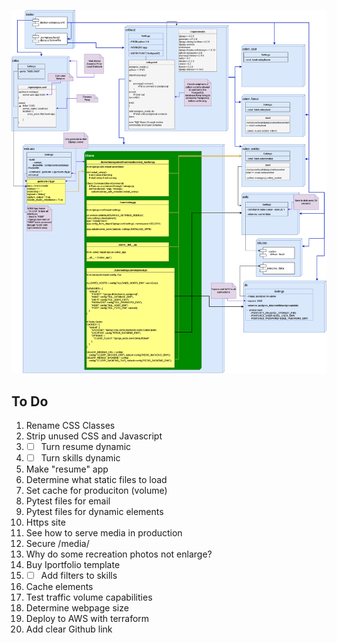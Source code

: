 ![alt text](https://github.com/mjacquot1/personal_website/blob/master/personal_website_stack.drawio.png?raw=true)

## To Do

1. Rename CSS Classes
2. Strip unused CSS and Javascript
3. - [ ] Turn resume dynamic
4. - [ ] Turn skills dynamic
5. Make "resume" app
6. Determine what static files to load
7. Set cache for produciton (volume)
8. Pytest files for email
9. Pytest files for dynamic elements
10. Https site
11. See how to serve media in production
12. Secure /media/
13. Why do some recreation photos not enlarge?
14. Buy Iportfolio template
15. - [ ] Add filters to skills
16. Cache elements
17. Test traffic volume capabilities
18. Determine webpage size
19. Deploy to AWS with terraform
20. Add clear Github link

<!-- 

# [Django Soft Design](https://appseed.us/product/soft-ui-design/django/)

Open-source **Django** project crafted on top of **[Soft Design](https://appseed.us/product/soft-ui-design/django/)**, an open-source `Bootstrap 5` design from [Creative-Tim](https://www.creative-tim.com/?AFFILIATE=128200).
The product is designed to deliver the best possible user experience with highly customizable feature-rich pages. 

- 👉 [Django Soft Design](https://appseed.us/product/soft-ui-design/django/) - `Product page`
- 👉 [Django Soft Design](https://django-soft-ui-free.appseed-srv1.com/) - `LIVE Demo`
- 🛒 **[Django Soft Design PRO](https://appseed.us/product/soft-ui-design-pro/django/)** - `Premium Version`

<br />

> Features: 

- ✅ `Up-to-date Dependencies`
- ✅ Theme: [Django Theme Soft Design](https://github.com/app-generator/django-theme-soft-design), **designed by [Creative-Tim](https://www.creative-tim.com/product/soft-ui-design-system?AFFILIATE=128200)**
- ✅ **Authentication**: `Django.contrib.AUTH`, Registration
- 🚀 `Deployment` 
  - `CI/CD` flow via `Render`

<br />

![Soft UI Design - Full-Stack Starter generated by AppSeed.](https://user-images.githubusercontent.com/51070104/168812602-e35bad42-823f-4d3e-9d13-87a6c06c5a63.png)

<br />

## Manual Build 

> 👉 Download the code  

```bash
$ git clone https://github.com/app-generator/django-soft-ui-design.git
$ cd django-soft-ui-design
```

<br />

> 👉 Install modules via `VENV`  

```bash
$ virtualenv env
$ source env/bin/activate
$ pip install -r requirements.txt
```

<br />

> 👉 Set Up Database

```bash
$ python manage.py makemigrations
$ python manage.py migrate
```

<br />

> 👉 Create the Superuser

```bash
$ python manage.py createsuperuser
```

<br />

> 👉 Start the app

```bash
$ python manage.py runserver
```

At this point, the app runs at `http://127.0.0.1:8000/`. 

<br />

## Codebase structure

The project is coded using a simple and intuitive structure presented below:

```bash
< PROJECT ROOT >
   |
   |-- core/                            
   |    |-- settings.py                  # Project Configuration  
   |    |-- urls.py                      # Project Routing
   |
   |-- home/
   |    |-- views.py                     # APP Views 
   |    |-- urls.py                      # APP Routing
   |    |-- models.py                    # APP Models 
   |    |-- tests.py                     # Tests  
   |    |-- templates/                   # Theme Customisation 
   |         |-- pages                   # 
   |              |-- custom-index.html  # Custom Footer      
   |     
   |-- requirements.txt                  # Project Dependencies
   |
   |-- env.sample                        # ENV Configuration (default values)
   |-- manage.py                         # Start the app - Django default start script
   |
   |-- ************************************************************************
```

<br />

## How to Customize 

When a template file is loaded, `Django` scans all template directories starting from the ones defined by the user, and returns the first match or an error in case the template is not found. 
The theme used to style this starter provides the following files: 

```bash
# This exists in ENV: LIB/theme_soft_design
< UI_LIBRARY_ROOT >                      
   |
   |-- templates/                     # Root Templates Folder 
   |    |          
   |    |-- accounts/       
   |    |    |-- sign-in.html         # Sign IN Page
   |    |    |-- sign-up.html         # Sign UP Page
   |    |
   |    |-- includes/       
   |    |    |-- footer.html          # Footer component
   |    |    |-- navigation.html      # Navigation Bar
   |    |    |-- scripts.html         # Scripts Component
   |    |
   |    |-- layouts/       
   |    |    |-- base.html            # Masterpage
   |    |
   |    |-- pages/       
   |         |-- index.html           # Dashboard Page
   |         |-- author.html          # Profile Page
   |         |-- *.html               # All other pages
   |    
   |-- ************************************************************************
```

When the project requires customization, we need to copy the original file that needs an update (from the virtual environment) and place it in the template folder using the same path. 

> For instance, if we want to **customize the index.html** these are the steps:

- ✅ `Step 1`: create the `templates` DIRECTORY inside the `home` app
- ✅ `Step 2`: configure the project to use this new template directory
  - `core/settings.py` TEMPLATES section
- ✅ `Step 3`: copy the `index.html` from the original location (inside your ENV) and save it to the `home/templates` DIR
  - Source PATH: `<YOUR_ENV>/LIB/theme_soft_design/template/pages/index.html`
  - Destination PATH: `<PROJECT_ROOT>home/templates/pages/index.html`

> To speed up all these steps, the **codebase is already configured** (`Steps 1, and 2`) and a `custom index` can be found at this location:

`home/templates/pages/custom-index.html` 

By default, this file is unused because the `theme` expects `index.html` (without the `custom-` prefix). 

In order to use it, simply rename it to `index.html`. Like this, the default version shipped in the library is ignored by Django. 

In a similar way, all other files and components can be customized easily.

<br />

## Deploy on [Render](https://render.com/)

- Create a Blueprint instance
  - Go to https://dashboard.render.com/blueprints this link.
- Click `New Blueprint Instance` button.
- Connect your `repo` which you want to deploy.
- Fill the `Service Group Name` and click on `Update Existing Resources` button.
- After that your deployment will start automatically.

At this point, the product should be LIVE.

<br />

## [PRO Version](https://appseed.us/product/soft-ui-design-pro/django/)   

**Material Kit 2** is a premium design crafted by the `Creative-Tim` agency on top of Bootstrap 5 Framework. Designed for those who like bold elements and beautiful websites, Material Kit 2 is made of hundreds of elements, designed blocks, and fully coded pages built with an impressive level of quality.

- [Django Soft Design PRO](https://appseed.us/product/soft-ui-design-pro/django/) - product page
  - `Enhanced UI` - more pages and components
  - `Priority` on support

<br />  

![Soft UI Design PRO - Starter generated by AppSeed.](https://user-images.githubusercontent.com/51070104/168812715-52e036b7-582d-4851-9657-6b1f99727619.png)

<br />

---
[Django Soft Design](https://appseed.us/product/soft-ui-design/django/) - **Django** Starter provided by **[AppSeed](https://appseed.us/)** 

-->